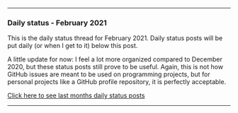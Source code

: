***

### Daily status - February 2021

This is the daily status thread for February 2021. Daily status posts will be put daily (or when I get to it) below this post.

A little update for now: I feel a lot more organized compared to December 2020, but these status posts still prove to be useful. Again, this is not how GitHub issues are meant to be used on programming projects, but for personal projects like a GitHub profile repository, it is perfectly acceptable.

[Click here to see last months daily status posts](https://github.com/seanpm2001/seanpm2001/issues/3)

***
